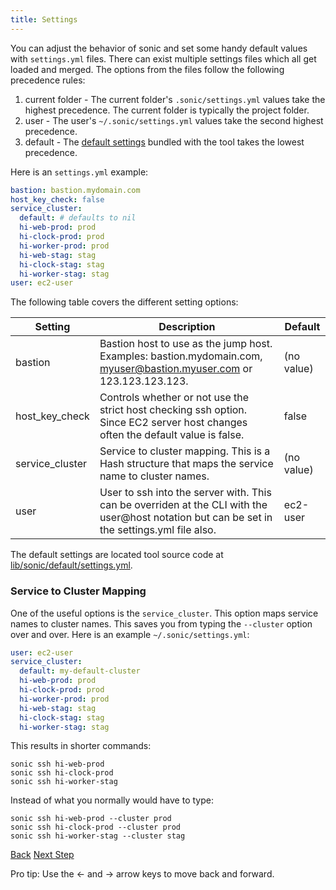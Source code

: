 ```yaml
---
title: Settings
---
```


You can adjust the behavior of sonic and set some handy default values with `settings.yml` files.  There can exist multiple settings files which all get loaded and merged. The options from the files follow the following precedence rules:

1. current folder - The current folder's `.sonic/settings.yml` values take the highest precedence. The current folder is typically the project folder.
2. user - The user's `~/.sonic/settings.yml` values take the second highest precedence.
3. default - The [default settings](https://github.com/boltopslabs/sonic/blob/master/lib/sonic/default/settings.yml) bundled with the tool takes the lowest precedence.

Here is an `settings.yml` example:

```yaml
bastion: bastion.mydomain.com
host_key_check: false
service_cluster:
  default: # defaults to nil
  hi-web-prod: prod
  hi-clock-prod: prod
  hi-worker-prod: prod
  hi-web-stag: stag
  hi-clock-stag: stag
  hi-worker-stag: stag
user: ec2-user
```

The following table covers the different setting options:

Setting  | Description | Default
------------- | ------------- | -------------
bastion  | Bastion host to use as the jump host. Examples: bastion.mydomain.com, myuser@bastion.myuser.com or 123.123.123.123. | (no value)
host_key_check  | Controls whether or not use the strict host checking ssh option.  Since EC2 server host changes often the default value is false. | false
service_cluster  | Service to cluster mapping.  This is a Hash structure that maps the service name to cluster names. | (no value)
user  | User to ssh into the server with. This can be overriden at the CLI with the user@host notation but can be set in the settings.yml file also. | ec2-user

The default settings are located tool source code at [lib/sonic/default/settings.yml](https://github.com/boltopslabs/sonic/blob/master/lib/sonic/default/settings.yml).

### Service to Cluster Mapping

One of the useful options is the `service_cluster`.  This option maps service names to cluster names.  This saves you from  typing the `--cluster` option over and over.  Here is an example `~/.sonic/settings.yml`:

```yaml
user: ec2-user
service_cluster:
  default: my-default-cluster
  hi-web-prod: prod
  hi-clock-prod: prod
  hi-worker-prod: prod
  hi-web-stag: stag
  hi-clock-stag: stag
  hi-worker-stag: stag
```

This results in shorter commands:

```
sonic ssh hi-web-prod
sonic ssh hi-clock-prod
sonic ssh hi-worker-stag
```

Instead of what you normally would have to type:

```
sonic ssh hi-web-prod --cluster prod
sonic ssh hi-clock-prod --cluster prod
sonic ssh hi-worker-stag --cluster stag
```


<a id="prev" class="btn btn-basic" href="{% link _docs/tutorial-execute.md %}">Back</a>
<a id="next" class="btn btn-primary" href="{% link _docs/help.md %}">Next Step</a>
<p class="keyboard-tip">Pro tip: Use the <- and -> arrow keys to move back and forward.</p>
